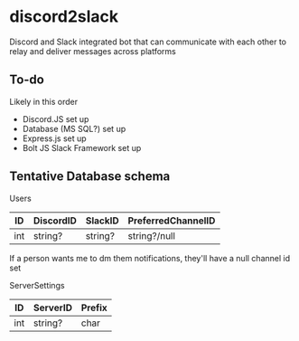 # discord2slack
Discord and Slack integrated bot that can communicate with each other to relay and deliver messages across platforms

## To-do
Likely in this order
- Discord.JS set up
- Database (MS SQL?) set up
- Express.js set up
- Bolt JS Slack Framework set up

## Tentative Database schema 

Users

| ID | DiscordID | SlackID | PreferredChannelID |
|----|-----------|---------|--------------------|
| int| string?   |  string?| string?/null       | 

If a person wants me to dm them notifications, they'll have a null channel id set 


ServerSettings

| ID | ServerID  | Prefix  |
|----|-----------|---------|
| int| string?   |  char   |

